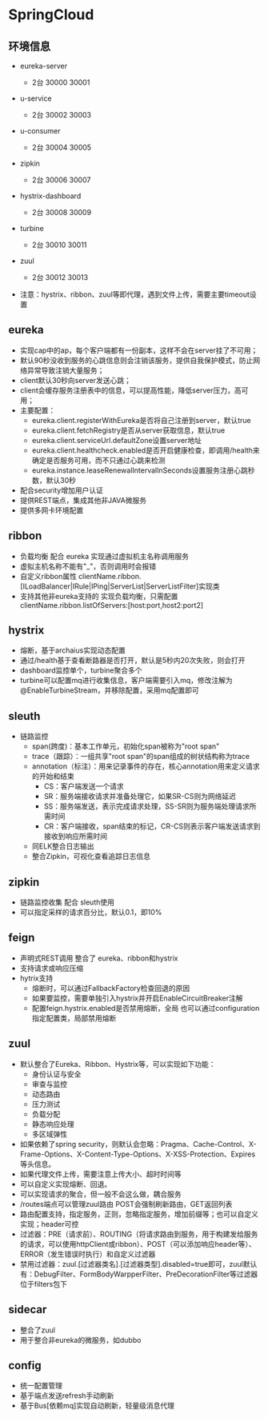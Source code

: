 # SpringCloud
## 环境信息
- eureka-server 
    - 2台 30000  30001
- u-service
    - 2台  30002 30003
- u-consumer
    - 2台  30004 30005
- zipkin
    - 2台 30006 30007
- hystrix-dashboard
    - 2台 30008 30009
- turbine
    - 2台 30010 30011
- zuul
    - 2台 30012 30013

- 注意：hystrix、ribbon、zuul等即代理，遇到文件上传，需要主要timeout设置

## eureka
- 实现cap中的ap，每个客户端都有一份副本，这样不会在server挂了不可用；
- 默认90秒没收到服务的心跳信息则会注销该服务，提供自我保护模式，防止网络异常导致注销大量服务；
- client默认30秒向server发送心跳；
- client会缓存服务注册表中的信息，可以提高性能，降低server压力，高可用；
- 主要配置：
  - eureka.client.registerWithEureka是否将自己注册到server，默认true
  - eureka.client.fetchRegistry是否从server获取信息，默认true
  - eureka.client.serviceUrl.defaultZone设置server地址
  - eureka.client.healthcheck.enabled是否开启健康检查，即调用/health来确定是否服务可用，而不只通过心跳来检测
  - eureka.instance.leaseRenewalIntervalInSeconds设置服务注册心跳秒数，默认30秒
- 配合security增加用户认证
- 提供REST端点，集成其他非JAVA微服务
- 提供多网卡环境配置
    
## ribbon
- 负载均衡 配合 eureka 实现通过虚拟机主名称调用服务
- 虚拟主机名称不能有"_"，否则调用时会报错
- 自定义ribbon属性 clientName.ribbon.[ILoadBalancer|IRule|IPing|ServerList|ServerListFilter]实现类
- 支持其他非eureka支持的 实现负载均衡，只需配置clientName.ribbon.listOfServers:[host:port,host2:port2]
    
## hystrix
- 熔断，基于archaius实现动态配置 
- 通过/health基于查看断路器是否打开，默认是5秒内20次失败，则会打开
- dashboard监控单个，turbine聚合多个
- turbine可以配置mq进行收集信息，客户端需要引入mq，修改注解为@EnableTurbineStream，并移除配置，采用mq配置即可

## sleuth
- 链路监控
  - span(跨度)：基本工作单元，初始化span被称为"root span"
  - trace（跟踪）：一组共享"root span"的span组成的树状结构称为trace
  - annotation（标注）：用来记录事件的存在，核心annotation用来定义请求的开始和结束
    - CS：客户端发送一个请求
    - SR：服务端接收请求并准备处理它，如果SR-CS则为网络延迟
    - SS：服务端发送，表示完成请求处理，SS-SR则为服务端处理请求所需时间
    - CR：客户端接收，span结束的标记，CR-CS则表示客户端发送请求到接收到响应所需时间
  - 同ELK整合日志输出
  - 整合Zipkin，可视化查看追踪日志信息
    
## zipkin
 - 链路监控收集 配合 sleuth使用
 - 可以指定采样的请求百分比，默认0.1，即10%
    
## feign
 - 声明式REST调用 整合了 eureka、ribbon和hystrix
 - 支持请求或响应压缩
 - hytrix支持
   - 熔断时，可以通过FallbackFactory检查回退的原因
   - 如果要监控，需要单独引入hystrix并开启EnableCircuitBreaker注解
   - 配置feign.hystrix.enabled是否禁用熔断，全局 也可以通过configuration指定配置类，局部禁用熔断

## zuul
 - 默认整合了Eureka、Ribbon、Hystrix等，可以实现如下功能：
   - 身份认证与安全
   - 审查与监控
   - 动态路由
   - 压力测试
   - 负载分配
   - 静态响应处理
   - 多区域弹性
 - 如果依赖了spring security，则默认会忽略：Pragma、Cache-Control、X-Frame-Options、X-Content-Type-Options、X-XSS-Protection、Expires等头信息。
 - 如果代理文件上传，需要注意上传大小、超时时间等
 - 可以自定义实现熔断、回退。
 - 可以实现请求的聚合，但一般不会这么做，耦合服务
 - /routes端点可以管理zuul路由 POST会强制刷新路由，GET返回列表
 - 路由配置支持，指定服务，正则，忽略指定服务，增加前缀等；也可以自定义实现；header可控
 - 过滤器：PRE（请求前）、ROUTING（将请求路由到服务，用于构建发给服务的请求，可以使用httpClient或ribbon）、POST（可以添加响应header等）、ERROR（发生错误时执行）和自定义过滤器
 - 禁用过滤器：zuul.[过滤器类名].[过滤器类型].disabled=true即可，zuul默认有：DebugFilter、FormBodyWarpperFilter、PreDecorationFilter等过滤器位于filters包下

## sidecar
 - 整合了zuul 
 - 用于整合非eureka的微服务，如dubbo

## config
 - 统一配置管理
 - 基于端点发送refresh手动刷新
 - 基于Bus[依赖mq]实现自动刷新，轻量级消息代理



